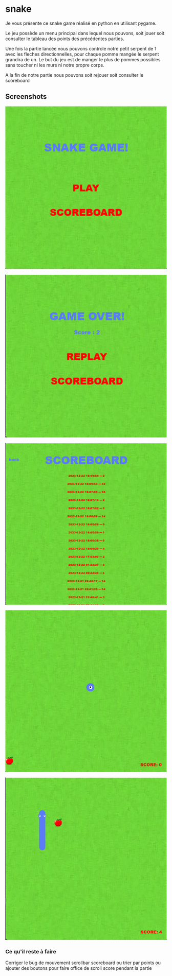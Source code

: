 # snake

Je vous présente ce snake game réalisé en python en utilisant pygame.

Le jeu possède un menu principal dans lequel nous pouvons, soit jouer soit consulter le tableau des points des précédentes parties.

Une fois la partie lancée nous pouvons controle notre petit serpent de 1 avec les fleches directionnelles, pour chaque pomme mangée le serpent grandira de un.
Le but du jeu est de manger le plus de pommes possibles sans toucher ni les murs ni notre propre corps.

A la fin de notre partie nous pouvons soit rejouer soit consulter le scoreboard


## Screenshots
![Texte alternatif](graphics/assets/game_screenshots/1.png "Titre de l'image")

![Texte alternatif](graphics/assets/game_screenshots/2.png "Titre de l'image")

![Texte alternatif](graphics/assets/game_screenshots/3.png "Titre de l'image")

![Texte alternatif](graphics/assets/game_screenshots/4.png "Titre de l'image")

![Texte alternatif](graphics/assets/game_screenshots/5.png "Titre de l'image")

### Ce qu'il reste à faire

Corriger le bug de mouvement
scrollbar scoreboard ou trier par points ou ajouter des boutons pour faire office de scroll
score pendant la partie
